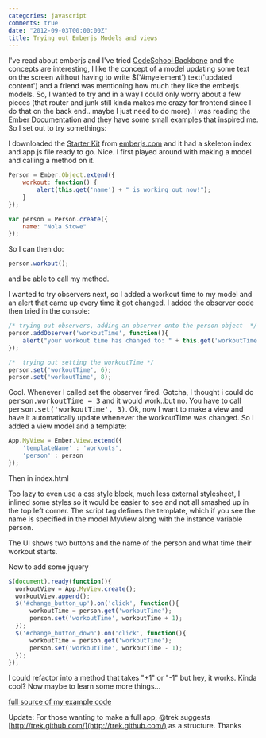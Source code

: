 ```yaml
---
categories: javascript
comments: true
date: "2012-09-03T00:00:00Z"
title: Trying out Emberjs Models and views
---
```


I've read about emberjs and I've tried [CodeSchool Backbone](http://www.codeschool.com/courses/anatomy-of-backbonejs) and the concepts are interesting, I like the concept of a model updating some text on the screen without having to write $('#myelement').text('updated content') and a friend was mentioning how much they like the emberjs models. So, I wanted to try and in a way I could only worry about a few pieces (that router and junk still kinda makes me crazy for frontend since I do that on the back end.. maybe I just need to do more). I was reading the [Ember Documentation](http://emberjs.com/documentation/) and they have some small examples that inspired me. So I set out to try somethings:

I downloaded the [Starter Kit](https://github.com/downloads/emberjs/starter-kit/starter-kit.1.0.pre.zip) from [emberjs.com](http://www.emberjs.com) and it had a skeleton index and app.js file ready to go. Nice. I first played around with making a model and calling a method on it.
<!--more-->
```javascript
Person = Ember.Object.extend({
    workout: function() {
        alert(this.get('name') + " is working out now!");
    }
});

var person = Person.create({
    name: "Nola Stowe"
});
```

So I can then do:
```javascript
person.workout();
```
and be able to call my method. 

I wanted to try observers next, so I added a workout time to my model and an alert that came up every time it got changed. I added the observer code then tried in the console:

```javascript
/* trying out observers, adding an observer onto the person object  */
person.addObserver('workoutTime', function(){
    alert("your workout time has changed to: " + this.get('workoutTime'));
});

/*  trying out setting the workoutTime */
person.set('workoutTime', 6);
person.set('workoutTime', 8);
```

Cool. Whenever I called set the observer fired. Gotcha, I thought i could do <tt>person.workoutTime = 3</tt> and it would work..but no. You have to call <tt>person.set('workoutTime', 3)</tt>. Ok, now I want to make a view and have it automatically update whenever the workoutTime was changed. So I added a view model and a template:

```javascript
App.MyView = Ember.View.extend({
    'templateName' : 'workouts',
    'person' : person
});
```

Then in index.html


Too lazy to even use a css style block, much less external stylesheet, I inlined some styles so it would be easier to see and not all smashed up in the top left corner. The script tag defines the template, which if you see the name is specified in the model MyView along with the instance variable person. 

The UI shows two buttons and the name of the person and what time their workout starts. 

Now to add some jquery

```javascript
$(document).ready(function(){
  workoutView = App.MyView.create();
  workoutView.append();
  $('#change_button_up').on('click', function(){
      workoutTime = person.get('workoutTime');
      person.set('workoutTime', workoutTime + 1);
  });
  $('#change_button_down').on('click', function(){
      workoutTime = person.get('workoutTime');
      person.set('workoutTime', workoutTime - 1);
  });
});
```

I could refactor into a method that takes "+1" or "-1" but hey, it works. Kinda cool? Now maybe to learn some more things...

[full source of my example code](https://github.com/rubygeek/rubygeek/tree/master/javascript/trying_ember)

Update: For those wanting to make a full app, @trek  suggests [http://trek.github.com/](http://trek.github.com/) as a structure. Thanks
